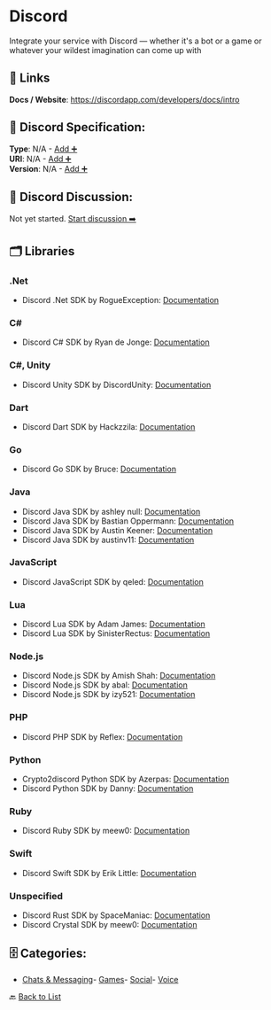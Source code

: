 # Discord

Integrate your service with Discord — whether it's a bot or a game or whatever your wildest imagination can come up with

##  🔗 Links
**Docs / Website**: https://discordapp.com/developers/docs/intro

## 🧬 Discord Specification:
**Type**: N/A - [Add ➕](https://github.com/apis-list/apis-list/edit/main/apis/discord/discord.yaml)  
**URI**: N/A - [Add ➕](https://github.com/apis-list/apis-list/edit/main/apis/discord/discord.yaml)  
**Version**: N/A - [Add ➕](https://github.com/apis-list/apis-list/edit/main/apis/discord/discord.yaml)

## 💬 Discord Discussion:
Not yet started. [Start discussion ➡️](https://github.com/apis-list/apis-list/discussions/new)

## 🗂️ Libraries
### .Net
- Discord .Net SDK by RogueException: [Documentation](https://github.com/RogueException/Discord.Net)
### C#
- Discord C# SDK by Ryan de Jonge: [Documentation](https://github.com/NaamloosDT/DSharpPlus)
### C#, Unity
- Discord Unity SDK by DiscordUnity: [Documentation](https://github.com/DiscordUnity/DiscordUnity)
### Dart
- Discord Dart SDK by Hackzzila: [Documentation](https://github.com/hackzzila/Discord-Dart)
### Go
- Discord Go SDK by Bruce: [Documentation](https://github.com/bwmarrin/discordgo)
### Java
- Discord Java SDK by ashley null: [Documentation](https://github.com/nerd/Discord4J)
- Discord Java SDK by Bastian Oppermann: [Documentation](https://github.com/BtoBastian/Javacord)
- Discord Java SDK by Austin Keener: [Documentation](https://github.com/DV8FromTheWorld/JDA/)
- Discord Java SDK by austinv11: [Documentation](https://github.com/austinv11/Discord4J)
### JavaScript
- Discord JavaScript SDK by qeled: [Documentation](https://github.com/qeled/discordie)
### Lua
- Discord Lua SDK by Adam James: [Documentation](https://github.com/satom99/litcord)
- Discord Lua SDK by SinisterRectus: [Documentation](https://github.com/SinisterRectus/Discordia)
### Node.js
- Discord Node.js SDK by Amish Shah: [Documentation](https://github.com/hydrabolt/discord.js)
- Discord Node.js SDK by abal: [Documentation](https://github.com/abalabahaha/eris)
- Discord Node.js SDK by izy521: [Documentation](https://github.com/izy521/discord.io)
### PHP
- Discord PHP SDK by Reflex: [Documentation](https://github.com/teamreflex/DiscordPHP)
### Python
- Crypto2discord Python SDK by Azerpas: [Documentation](https://github.com/azerpas/Crypto2discord)
- Discord Python SDK by Danny: [Documentation](https://github.com/Rapptz/discord.py)
### Ruby
- Discord Ruby SDK by meew0: [Documentation](https://github.com/meew0/discordrb)
### Swift
- Discord Swift SDK by Erik Little: [Documentation](https://github.com/nuclearace/SwiftDiscord)
### Unspecified
- Discord Rust SDK by SpaceManiac: [Documentation](https://github.com/SpaceManiac/discord-rs)
- Discord Crystal SDK by meew0: [Documentation](https://github.com/meew0/discordcr)


## 🗄️ Categories:
- [Chats & Messaging](https://github.com/apis-list/apis-list#chats--messaging-)- [Games](https://github.com/apis-list/apis-list#games-)- [Social](https://github.com/apis-list/apis-list#social-)- [Voice](https://github.com/apis-list/apis-list#voice-)

🔙  [Back to List](https://github.com/apis-list/apis-list)
